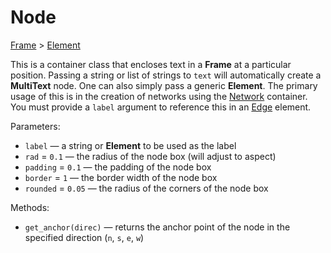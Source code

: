 # Node

[Frame](/docs/frame) > [Element](/docs/element)

This is a container class that encloses text in a **Frame** at a particular position. Passing a string or list of strings to `text` will automatically create a **MultiText** node. One can also simply pass a generic **Element**. The primary usage of this is in the creation of networks using the [Network](/docs/network) container. You must provide a `label` argument to reference this in an [Edge](/docs/edge) element.

Parameters:
- `label` — a string or **Element** to be used as the label
- `rad` = `0.1` — the radius of the node box (will adjust to aspect)
- `padding` = `0.1` — the padding of the node box
- `border` = `1` — the border width of the node box
- `rounded` = `0.05` — the radius of the corners of the node box

Methods:
- `get_anchor(direc)` — returns the anchor point of the node in the specified direction (`n`, `s`, `e`, `w`)

